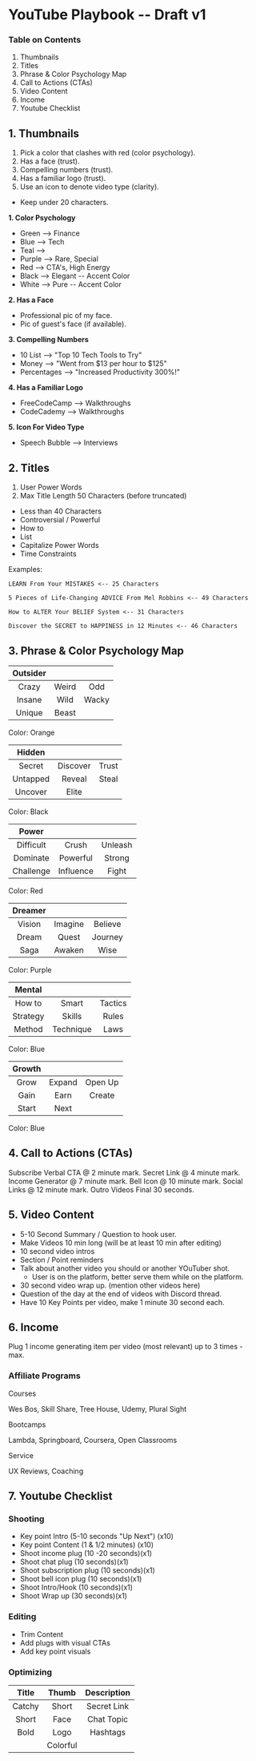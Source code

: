 # YouTube Playbook -- Draft v1
### Table on Contents

1. Thumbnails
1. Titles
1. Phrase & Color Psychology Map
1. Call to Actions (CTAs)
1. Video Content
1. Income
1. Youtube Checklist

## 1. Thumbnails

1. Pick a color that clashes with red (color psychology).
1. Has a face (trust).
1. Compelling numbers (trust).
1. Has a familiar logo (trust).
1. Use an icon to denote video type (clarity).

+ Keep under 20 characters.

**1. Color Psychology**<br>
+ Green --> Finance
+ Blue --> Tech
+ Teal -->
+ Purple --> Rare, Special
+ Red --> CTA's, High Energy
+ Black --> Elegant -- Accent Color
+ White --> Pure -- Accent Color

**2. Has a Face**
+ Professional pic of my face.
+ Pic of guest's face (if available).

**3. Compelling Numbers**
+ 10 List --> "Top 10 Tech Tools to Try"
+ Money --> "Went from $13 per hour to $125"
+ Percentages --> "Increased Productivity 300%!"

**4. Has a Familiar Logo**
+ FreeCodeCamp --> Walkthroughs
+ CodeCademy --> Walkthroughs

**5. Icon For Video Type**
+ Speech Bubble --> Interviews

## 2. Titles

1. User Power Words
2. Max Title Length 50 Characters (before truncated)

+ Less than 40 Characters
+ Controversial / Powerful
+ How to
+ List
+ Capitalize Power Words
+ Time Constraints

Examples:

```
LEARN From Your MISTAKES <-- 25 Characters
```

```
5 Pieces of Life-Changing ADVICE From Mel Robbins <-- 49 Characters
```

```
How to ALTER Your BELIEF System <-- 31 Characters
```

```
Discover the SECRET to HAPPINESS in 12 Minutes <-- 46 Characters
```

## 3. Phrase & Color Psychology Map

| Outsider | | |
| :----: | :----: | :----: |
| Crazy | Weird | Odd |
| Insane | Wild | Wacky |
| Unique | Beast | |

Color: Orange

| Hidden | | |
| :----: | :----: | :----: |
| Secret | Discover | Trust |
| Untapped | Reveal | Steal |
| Uncover | Elite | |

Color: Black

| Power | | |
| :----: | :----: | :----: |
| Difficult | Crush | Unleash |
| Dominate | Powerful | Strong |
| Challenge | Influence | Fight |

Color: Red

| Dreamer | | |
| :----: | :----: | :----: |
| Vision | Imagine | Believe |
| Dream | Quest | Journey |
| Saga | Awaken | Wise |

Color: Purple

| Mental | | |
| :----: | :----: | :----: |
| How to | Smart | Tactics |
| Strategy | Skills | Rules |
| Method | Technique | Laws |

Color: Blue

| Growth | | |
| :----: | :----: | :----: |
| Grow | Expand | Open Up |
| Gain | Earn | Create |
| Start | Next | |

Color: Blue

## 4. Call to Actions (CTAs)

Subscribe Verbal CTA @ 2 minute mark.
Secret Link @ 4 minute mark.
Income Generator @ 7 minute mark.
Bell Icon @ 10 minute mark.
Social Links @ 12 minute mark.
Outro Videos Final 30 seconds.

## 5. Video Content

+ 5-10 Second Summary / Question to hook user.
+ Make Videos 10 min long (will be at least 10 min after editing)
+ 10 second video intros
+ Section / Point reminders
+ Talk about another video you should or another YOuTuber shot.
  + User is on the platform, better serve them while on the platform.
+ 30 second video wrap up. (mention other videos here)
+ Question of the day at the end of videos with Discord thread.
+ Have 10 Key Points per video, make 1 minute 30 second each.


## 6. Income

Plug 1 income generating item per video (most relevant) up to 3 times - max.

### Affiliate Programs

Courses

Wes Bos, Skill Share, Tree House, Udemy, Plural Sight

Bootcamps

Lambda, Springboard, Coursera, Open Classrooms

Service

UX Reviews, Coaching

## 7. Youtube Checklist

### Shooting <br>
+ Key point Intro (5-10 seconds "Up Next") (x10)
+ Key point Content (1 & 1/2 minutes) (x10)
+ Shoot income plug (10 -20 seconds)(x1)
+ Shoot chat plug (10 seconds)(x1)
+ Shoot subscription plug (10 seconds)(x1)
+ Shoot bell icon plug (10 seconds)(x1)
+ Shoot Intro/Hook (10 seconds)(x1)
+ Shoot Wrap up (30 seconds)(x1)

### Editing <br>
+ Trim Content
+ Add plugs with visual CTAs
+ Add key point visuals

### Optimizing

| Title | Thumb | Description |
|:---:|:---:|:---:|
| Catchy | Short | Secret Link |
| Short | Face | Chat Topic |
| Bold | Logo | Hashtags |
| | Colorful | |